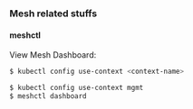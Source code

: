 ### Mesh related stuffs
     
#### meshctl
View Mesh Dashboard:    
```bash
$ kubectl config use-context <context-name>

$ kubectl config use-context mgmt
$ meshctl dashboard
```


